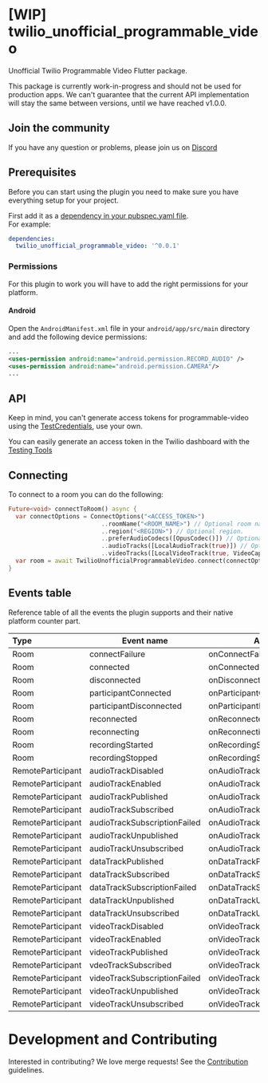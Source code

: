 # [WIP] twilio_unofficial_programmable_video

Unofficial Twilio Programmable Video Flutter package.

This package is currently work-in-progress and should not be used for production apps. We can't guarantee that the current API implementation will stay the same between versions, until we have reached v1.0.0.

## Join the community
If you have any question or problems, please join us on [Discord](https://discord.gg/42x46NH)

## Prerequisites
Before you can start using the plugin you need to make sure you have everything setup for your project.

First add it as a [dependency in your pubspec.yaml file](https://flutter.dev/docs/development/packages-and-plugins/using-packages).  
For example:
```yaml
dependencies:
  twilio_unofficial_programmable_video: '^0.0.1'
```

### Permissions
For this plugin to work you will have to add the right permissions for your platform.

#### Android
Open the `AndroidManifest.xml` file in your `android/app/src/main` directory and add the following device permissions:
```xml
...
<uses-permission android:name="android.permission.RECORD_AUDIO" />
<uses-permission android:name="android.permission.CAMERA"/>
...
```

## API

Keep in mind, you can't generate access tokens for programmable-video using the [TestCredentials](https://www.twilio.com/docs/iam/test-credentials#supported-resources), use your own.

You can easily generate an access token in the Twilio dashboard with the [Testing Tools](https://www.twilio.com/console/video/project/testing-tools)

## Connecting

To connect to a room you can do the following:

```dart
Future<void> connectToRoom() async {
  var connectOptions = ConnectOptions("<ACCESS_TOKEN>")
                          ..roomName("<ROOM_NAME>") // Optional room name.
                          ..region("<REGION>") // Optional region.
                          ..preferAudioCodecs([OpusCodec()]) // Optional list of preferred AudioCodecs.
                          ..audioTracks([LocalAudioTrack(true)]) // Optional list of audio tracks.
                          ..videoTracks([LocalVideoTrack(true, VideoCapturer.FRONT_CAMERA)]); // Optional list of video tracks.
  var room = await TwilioUnofficialProgrammableVideo.connect(connectOptions);
}
```

## Events table
Reference table of all the events the plugin supports and their native platform counter part.

| Type              | Event name                   | Android                        | iOS |
| :---------------- | ---------------------------- | ------------------------------ | --- |
| Room              | connectFailure               | onConnectFailure               |     |
| Room              | connected                    | onConnected                    |     | 
| Room              | disconnected                 | onDisconnected                 |     |
| Room              | participantConnected         | onParticipantConnected         |     |
| Room              | participantDisconnected      | onParticipantDisconnected      |     |
| Room              | reconnected                  | onReconnected                  |     |
| Room              | reconnecting                 | onReconnecting                 |     |
| Room              | recordingStarted             | onRecordingStarted             |     |
| Room              | recordingStopped             | onRecordingStopped             |     |
| RemoteParticipant | audioTrackDisabled           | onAudioTrackDisabled           |     |
| RemoteParticipant | audioTrackEnabled            | onAudioTrackEnabled            |     |
| RemoteParticipant | audioTrackPublished          | onAudioTrackPublished          |     |
| RemoteParticipant | audioTrackSubscribed         | onAudioTrackSubscribed         |     |
| RemoteParticipant | audioTrackSubscriptionFailed | onAudioTrackSubscriptionFailed |     |
| RemoteParticipant | audioTrackUnpublished        | onAudioTrackUnpublished        |     |
| RemoteParticipant | audioTrackUnsubscribed       | onAudioTrackUnsubscribed       |     |
| RemoteParticipant | dataTrackPublished           | onDataTrackPublished           |     |
| RemoteParticipant | dataTrackSubscribed          | onDataTrackSubscribed          |     |
| RemoteParticipant | dataTrackSubscriptionFailed  | onDataTrackSubscriptionFailed  |     |
| RemoteParticipant | dataTrackUnpublished         | onDataTrackUnpublished         |     |
| RemoteParticipant | dataTrackUnsubscribed        | onDataTrackUnsubscribed        |     |
| RemoteParticipant | videoTrackDisabled           | onVideoTrackDisabled           |     |
| RemoteParticipant | videoTrackEnabled            | onVideoTrackEnabled            |     |
| RemoteParticipant | videoTrackPublished          | onVideoTrackPublished          |     |
| RemoteParticipant | vdeoTrackSubscribed          | onVideoTrackSubscribed         |     |
| RemoteParticipant | videoTrackSubscriptionFailed | onVideoTrackSubscriptionFailed |     |
| RemoteParticipant | videoTrackUnpublished        | onVideoTrackUnpublished        |     |
| RemoteParticipant | videoTrackUnsubscribed       | onVideoTrackUnsubscribed       |     |

# Development and Contributing
Interested in contributing? We love merge requests! See the [Contribution](CONTRIBUTING.md) guidelines.
